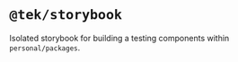 # `@tek/storybook`

Isolated storybook for building a testing components within `personal/packages`.
